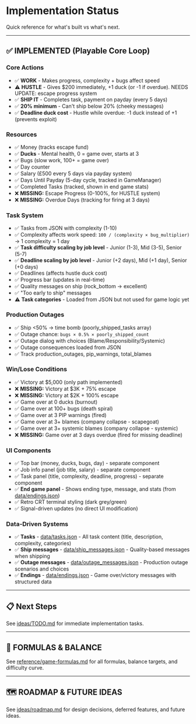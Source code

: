 # Implementation Status

Quick reference for what's built vs what's next.

---

## ✅ IMPLEMENTED (Playable Core Loop)

### Core Actions
- ✅ **WORK** - Makes progress, complexity + bugs affect speed
- ⚠️ **HUSTLE** - Gives $200 immediately, +1 duck (or -1 if overdue). NEEDS UPDATE: escape progress system
- ✅ **SHIP IT** - Completes task, payment on payday (every 5 days)
- ✅ **20% minimum** - Can't ship below 20% (cheeky messages)
- ✅ **Deadline duck cost** - Hustle while overdue: -1 duck instead of +1 (prevents exploit)

### Resources
- ✅ Money (tracks escape fund)
- ✅ **Ducks** - Mental health, 0 = game over, starts at 3
- ✅ Bugs (slow work, 100+ = game over)
- ✅ Day counter
- ✅ Salary (£500 every 5 days via payday system)
- ✅ Days Until Payday (5-day cycle, tracked in GameManager)
- ✅ Completed Tasks (tracked, shown in end game stats)
- ❌ **MISSING:** Escape Progress (0-100%, for HUSTLE system)
- ❌ **MISSING:** Overdue Days (tracking for firing at 3 days)

### Task System
- ✅ Tasks from JSON with complexity (1-10)
- ✅ Complexity affects work speed: `100 / (complexity × bug_multiplier)` → 1 complexity = 1 day
- ✅ **Task difficulty scaling by job level** - Junior (1-3), Mid (3-5), Senior (5-7)
- ✅ **Deadline scaling by job level** - Junior (+2 days), Mid (+1 day), Senior (+0 days)
- ✅ Deadlines (affects hustle duck cost)
- ✅ Progress bar (updates in real-time)
- ✅ Quality messages on ship (rock_bottom → excellent)
- ✅ "Too early to ship" messages
- ⚠️ **Task categories** - Loaded from JSON but not used for game logic yet

### Production Outages
- ✅ Ship <50% → time bomb (poorly_shipped_tasks array)
- ✅ Outage chance: `bugs × 0.5% × poorly_shipped_count`
- ✅ Outage dialog with choices (Blame/Responsibility/Systemic)
- ✅ Outage consequences loaded from JSON
- ✅ Track production_outages, pip_warnings, total_blames

### Win/Lose Conditions
- ✅ Victory at $5,000 (only path implemented)
- ❌ **MISSING:** Victory at $3K + 75% escape
- ❌ **MISSING:** Victory at $2K + 100% escape
- ✅ Game over at 0 ducks (burnout)
- ✅ Game over at 100+ bugs (death spiral)
- ✅ Game over at 3 PIP warnings (fired)
- ✅ Game over at 3+ blames (company collapse - scapegoat)
- ✅ Game over at 3+ systemic blames (company collapse - systemic)
- ❌ **MISSING:** Game over at 3 days overdue (fired for missing deadline)

### UI Components
- ✅ Top bar (money, ducks, bugs, day) - separate component
- ✅ Job info panel (job title, salary) - separate component
- ✅ Task panel (title, complexity, deadline, progress) - separate component
- ✅ **End game panel** - Shows ending type, message, and stats (from [data/endings.json](../data/endings.json))
- ✅ Retro CRT terminal styling (dark grey/green)
- ✅ Signal-driven updates (no direct UI modification)

### Data-Driven Systems
- ✅ **Tasks** - [data/tasks.json](../data/tasks.json) - All task content (title, description, complexity, categories)
- ✅ **Ship messages** - [data/ship_messages.json](../data/ship_messages.json) - Quality-based messages when shipping
- ✅ **Outage messages** - [data/outage_messages.json](../data/outage_messages.json) - Production outage scenarios and choices
- ✅ **Endings** - [data/endings.json](../data/endings.json) - Game over/victory messages with structured data

---

## 📋 Next Steps

See [ideas/TODO.md](ideas/TODO.md) for immediate implementation tasks.

---

## 📐 FORMULAS & BALANCE

See [reference/game-formulas.md](reference/game-formulas.md) for all formulas, balance targets, and difficulty curve.

---

## 🗺️ ROADMAP & FUTURE IDEAS

See [ideas/roadmap.md](ideas/roadmap.md) for design decisions, deferred features, and future ideas.
